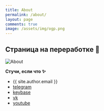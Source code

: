 ```yaml
---
title: About
permalink: /about/
layout: page
comments: true
image: /assets/img/ogp.png
---
```


## Страница на переработке :ghost:

![About](https://thumbs.gfycat.com/EarlyHomelyFoal-small.gif)

**Стучи, если что ✨**

- {{ site.author.email }}
- [telegram](https://t.me/ctlos)
- [keybase](https://keybase.io/cvc)
- [vk](https://vk.com/ctlos)
- [youtube](https://www.youtube.com/c/creioyt?sub_confirmation=1)
